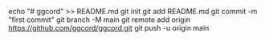 echo "# ggcord" >> README.md
git init
git add README.md
git commit -m "first commit"
git branch -M main
git remote add origin https://github.com/ggcord/ggcord.git
git push -u origin main
